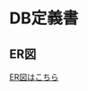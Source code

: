 # DB定義書
## ER図
[ER図はこちら](https://github.com/Aso2001388/2021sys-design/blob/main/ER_color.md "ER図はこちら")

